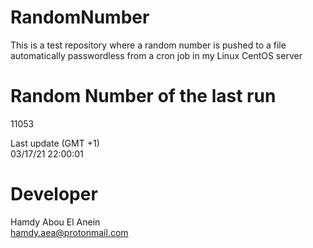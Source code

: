 # RandomNumber    
This is a test repository where a random number is pushed to a file automatically passwordless from a cron job in my Linux CentOS server    
# Random Number of the last run   
11053
      
Last update (GMT +1)    
03/17/21 22:00:01
# Developer    
Hamdy Abou El Anein   
hamdy.aea@protonmail.com

